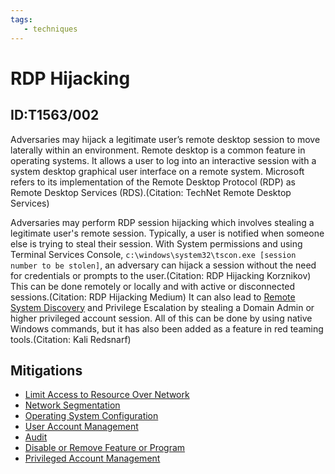 ```yaml
---
tags:
   - techniques
---
```

# RDP Hijacking
## ID:T1563/002
Adversaries may hijack a legitimate user’s remote desktop session to move laterally within an environment. Remote desktop is a common feature in operating systems. It allows a user to log into an interactive session with a system desktop graphical user interface on a remote system. Microsoft refers to its implementation of the Remote Desktop Protocol (RDP) as Remote Desktop Services (RDS).(Citation: TechNet Remote Desktop Services)

Adversaries may perform RDP session hijacking which involves stealing a legitimate user's remote session. Typically, a user is notified when someone else is trying to steal their session. With System permissions and using Terminal Services Console, `c:\windows\system32\tscon.exe [session number to be stolen]`, an adversary can hijack a session without the need for credentials or prompts to the user.(Citation: RDP Hijacking Korznikov) This can be done remotely or locally and with active or disconnected sessions.(Citation: RDP Hijacking Medium) It can also lead to [Remote System Discovery](/mitre/techniques/T1018) and Privilege Escalation by stealing a Domain Admin or higher privileged account session. All of this can be done by using native Windows commands, but it has also been added as a feature in red teaming tools.(Citation: Kali Redsnarf)
## Mitigations
* [Limit Access to Resource Over Network](mitigations/M1035)
* [Network Segmentation](mitigations/M1030)
* [Operating System Configuration](mitigations/M1028)
* [User Account Management](mitigations/M1018)
* [Audit](mitigations/M1047)
* [Disable or Remove Feature or Program](mitigations/M1042)
* [Privileged Account Management](mitigations/M1026)
